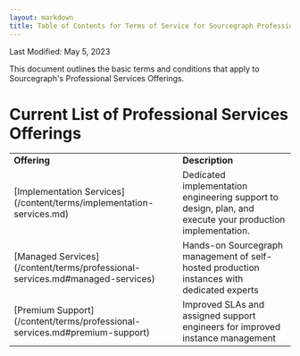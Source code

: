 ```yaml
---
layout: markdown
title: Table of Contents for Terms of Service for Sourcegraph Professional Services
---
```


Last Modified: May 5, 2023

This document outlines the basic terms and conditions that apply to Sourcegraph's Professional Services Offerings.

# Current List of Professional Services Offerings
<table>
  <tr>
   <td><strong>Offering</strong>
   </td>
   <td><strong>Description</strong>
   </td>
  </tr>
  <tr>
   <td>[Implementation Services](/content/terms/implementation-services.md)
   </td>
   <td>Dedicated implementation engineering support to design, plan, and execute your production implementation.
   </td>
  </tr>
  <tr>
   <td>[Managed Services](/content/terms/professional-services.md#managed-services)
   </td>
   <td>Hands-on Sourcegraph management of self-hosted production instances with dedicated experts
   </td>
  </tr>
  <tr>
   <td>[Premium Support](/content/terms/professional-services.md#premium-support)
   </td>
   <td>Improved SLAs and assigned support engineers for improved instance management
   </td>
  </tr>
</table>
